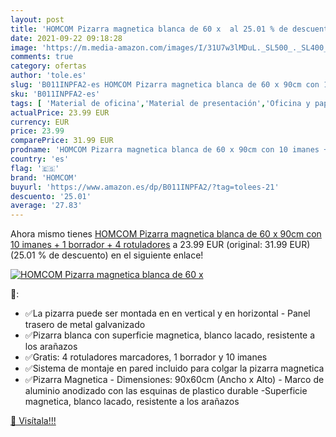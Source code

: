```yaml
---
layout: post
title: 'HOMCOM Pizarra magnetica blanca de 60 x  al 25.01 % de descuento'
date: 2021-09-22 09:18:28
image: 'https://m.media-amazon.com/images/I/31U7w3lMDuL._SL500_._SL400_.jpg'
comments: true
category: ofertas
author: 'tole.es'
slug: 'B011INPFA2-es HOMCOM Pizarra magnetica blanca de 60 x 90cm con 10 imanes...'
sku: 'B011INPFA2-es'
tags: [ 'Material de oficina','Material de presentación','Oficina y papelería','Pizarras blancas','homcom','rotuladores', ]
actualPrice: 23.99 EUR
currency: EUR
price: 23.99
comparePrice: 31.99 EUR
prodname: 'HOMCOM Pizarra magnetica blanca de 60 x 90cm con 10 imanes + 1 borrador + 4 rotuladores'
country: 'es'
flag: '🇪🇸'
brand: 'HOMCOM'
buyurl: 'https://www.amazon.es/dp/B011INPFA2/?tag=tolees-21'
descuento: '25.01'
average: '27.83'
---
```


Ahora mismo tienes [HOMCOM Pizarra magnetica blanca de 60 x 90cm con 10 imanes + 1 borrador + 4 rotuladores](https://www.amazon.es/dp/B011INPFA2/?tag=tolees-21) a 23.99 EUR (original: 31.99 EUR) (25.01 %  de descuento) en el siguiente enlace!

[![HOMCOM Pizarra magnetica blanca de 60 x ](https://m.media-amazon.com/images/I/31U7w3lMDuL._SL500_._SL400_.jpg)](https://www.amazon.es/dp/B011INPFA2/?tag=tolees-21)

🔎:

- ✅La pizarra puede ser montada en en vertical y en horizontal - Panel trasero de metal galvanizado
- ✅Pizarra blanca con superficie magnetica, blanco lacado, resistente a los arañazos
- ✅Gratis: 4 rotuladores marcadores, 1 borrador y 10 imanes
- ✅Sistema de montaje en pared incluido para colgar la pizarra magnetica
- ✅Pizarra Magnetica - Dimensiones: 90x60cm (Ancho x Alto) - Marco de aluminio anodizado con las esquinas de plastico durable -Superficie magnetica, blanco lacado, resistente a los arañazos

[🛒 Visítala!!!](https://www.amazon.es/dp/B011INPFA2/?tag=tolees-21)
